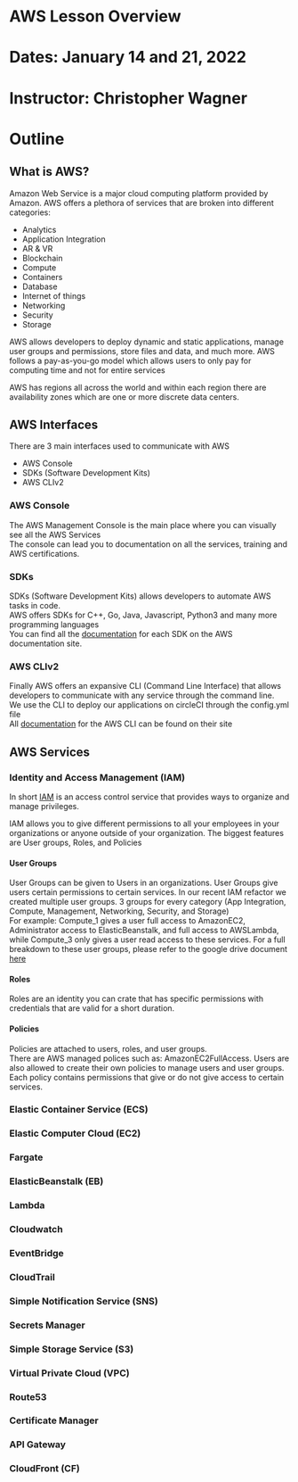 # AWS Lesson Overview
# Dates: January 14 and 21, 2022
# Instructor: Christopher Wagner

# Outline
## What is AWS?
Amazon Web Service is a major cloud computing platform provided by Amazon. 
AWS offers a plethora of services that are broken into different categories:
* Analytics
* Application Integration
* AR & VR
* Blockchain
* Compute
* Containers
* Database
* Internet of things
* Networking
* Security
* Storage

AWS allows developers to deploy dynamic and static applications, manage user groups and permissions, store files and data, and much more. 
AWS follows a pay-as-you-go model which allows users to only pay for computing time and not for entire services

AWS has regions all across the world and within each region there are availability zones which are one or more discrete data centers.

## AWS Interfaces

There are 3 main interfaces used to communicate with AWS

* AWS Console
* SDKs (Software Development Kits)
* AWS CLIv2

### AWS Console

The AWS Management Console is the main place where you can visually see all the AWS Services <br>
The console can lead you to documentation on all the services, training and AWS certifications.


### SDKs

SDKs (Software Development Kits) allows developers to automate AWS tasks in code. <br>
AWS offers SDKs for C++, Go, Java, Javascript, Python3 and many more programming languages <br>
You can find all the [documentation](https://docs.aws.amazon.com/index.html#sdks) for each SDK on the AWS documentation site.

### AWS CLIv2

Finally AWS offers an expansive CLI (Command Line Interface) that allows developers to communicate with any service through the command line. <br>
We use the CLI to deploy our applications on circleCI through the config.yml file <br>
All [documentation](https://docs.aws.amazon.com/cli/?id=docs_gateway) for the AWS CLI can be found on their site

## AWS Services

### Identity and Access Management (IAM)

In short [IAM](https://docs.aws.amazon.com/IAM/latest/UserGuide/introduction.html) is an access control service that provides ways to organize and manage privileges. <br>

IAM allows you to give different permissions to all your employees in your organizations or anyone outside of your organization. 
The biggest features are User groups, Roles, and Policies

#### User Groups

User Groups can be given to Users in an organizations. User Groups give users certain permissions to certain services. In our recent IAM refactor we created multiple user groups. 3 groups for every category (App Integration, Compute, Management, Networking, Security, and Storage) <br>
For example: Compute_1 gives a user full access to AmazonEC2, Administrator access to ElasticBeanstalk, and full access to AWSLambda, while Compute_3 only gives a user read access to these services. For a full breakdown to these user groups, please refer to the google drive document [here](https://docs.google.com/spreadsheets/d/1HKrcq5dDfvAB6Mqk9Ipa6GlcegCP4dWbXRYpjqgsbK8/edit?usp=sharing)

#### Roles

Roles are an identity you can crate that has specific permissions with credentials that are valid for a short duration.

#### Policies

Policies are attached to users, roles, and user groups. <br>
There are AWS managed polices such as: AmazonEC2FullAccess. Users are also allowed to create their own policies to manage users and user groups. <br>
Each policy contains permissions that give or do not give access to certain services.

### Elastic Container Service (ECS)

### Elastic Computer Cloud (EC2)

### Fargate 

### ElasticBeanstalk (EB)

### Lambda

### Cloudwatch

### EventBridge

### CloudTrail

### Simple Notification Service (SNS)

### Secrets Manager

### Simple Storage Service (S3)

### Virtual Private Cloud (VPC)

### Route53

### Certificate Manager

### API Gateway

### CloudFront (CF)




